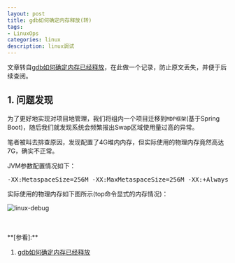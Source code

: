 ```yaml
---
layout: post
title: gdb如何确定内存释放(转)
tags:
- LinuxOps
categories: linux
description: linux调试
---
```


文章转自[gdb如何确定内存已经释放](https://blog.csdn.net/weixin_36356040/article/details/112432311)，在此做一个记录，防止原文丢失，并便于后续查阅。

<!-- more -->

## 1. 问题发现
为了更好地实现对项目地管理，我们将组内一个项目迁移到```MDP框架```(基于Spring Boot)，随后我们就发现系统会频繁报出Swap区域使用量过高的异常。

笔者被叫去排查原因，发现配置了4G堆内内存，但实际使用的物理内存竟然高达7G，确实不正常。

JVM参数配置情况如下：
<pre>
-XX:MetaspaceSize=256M -XX:MaxMetaspaceSize=256M -XX:+AlwaysPreTouch -XX:ReservedCodeCacheSize=128m -XX:InitialCodeCacheSize=128m, -Xss512k -Xmx4g -Xms4g,-XX:+UseG1GC -XX:G1HeapRegionSize=4M
</pre>

实际使用的物理内存如下图所示(top命令显式的内存情况)：

![linux-debug](https://ivanzz1001.github.io/records/assets/img/linux/linux-debug-figure1.jfif)





<br />
<br />
**[参看]:**



1. [gdb如何确定内存已经释放](https://blog.csdn.net/weixin_36356040/article/details/112432311)


<br />
<br />
<br />





